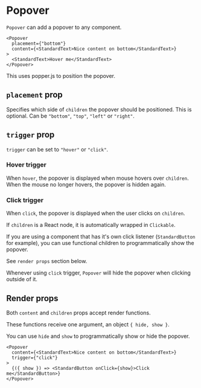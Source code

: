 # Popover

`Popover` can add a popover to any component.

```
<Popover
  placement={"bottom"}
  content={<StandardText>Nice content on bottom</StandardText>}
>
  <StandardText>Hover me</StandardText>
</Popover>
```

This uses popper.js to position the popover.

## `placement` prop

Specifies which side of `children` the popover should be positioned.
This is optional. Can be `"bottom"`, `"top"`, `"left"` or `"right"`.

## `trigger` prop

`trigger` can be set to `"hover"` or `"click"`.

### Hover trigger

When `hover`, the popover is displayed when mouse hovers over `children`.
When the mouse no longer hovers, the popover is hidden again.

### Click trigger

When `click`, the popover is displayed when the user clicks on `children`.

If `children` is a React node, it is automatically wrapped in `Clickable`.

If you are using a component that has it's own click listener (`StandardButton` for example),
you can use functional children to programmatically show the popover.

See `render props` section below.

Whenever using `click` trigger, `Popover` will hide the popover when clicking
outside of it.

## Render props

Both `content` and `children` props accept render functions.

These functions receive one argument, an object `{ hide, show }`.

You can use `hide` and `show` to programmatically show or hide the popover.

```
<Popover
  content={<StandardText>Nice content on bottom</StandardText>}
  trigger={"click"}
>
  {({ show }) => <StandardButton onClick={show}>Click me</StandardButton>}
</Popover>
```
